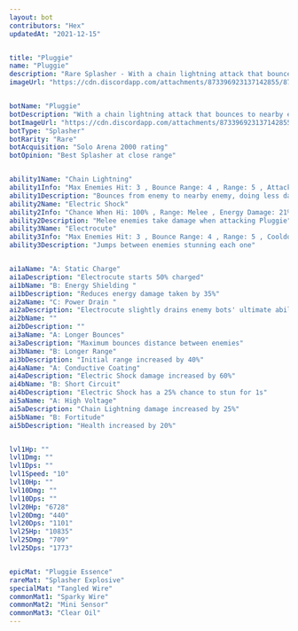 ```yaml
---
layout: bot
contributors: "Hex"
updatedAt: "2021-12-15"


title: "Pluggie"
name: "Pluggie"
description: "Rare Splasher - With a chain lightning attack that bounces to nearby enemies, Pluggie is amped for battle"
imageUrl: "https://cdn.discordapp.com/attachments/873396923137142855/873396927117557771/pluggie.png"


botName: "Pluggie"
botDescription: "With a chain lightning attack that bounces to nearby enemies, Pluggie is amped for battle"
botImageUrl: "https://cdn.discordapp.com/attachments/873396923137142855/873396927117557771/pluggie.png"
botType: "Splasher"
botRarity: "Rare"
botAcquisition: "Solo Arena 2000 rating"
botOpinion: "Best Splasher at close range"


ability1Name: "Chain Lightning"
ability1Info: "Max Enemies Hit: 3 , Bounce Range: 4 , Range: 5 , Attack Speed: 1.1s , Energy Damage: 75% - 125%"
ability1Description: "Bounces from enemy to nearby enemy, doing less damage each jump"
ability2Name: "Electric Shock"
ability2Info: "Chance When Hi: 100% , Range: Melee , Energy Damage: 21%"
ability2Description: "Melee enemies take damage when attacking Pluggie"
ability3Name: "Electrocute"
ability3Info: "Max Enemies Hit: 3 , Bounce Range: 4 , Range: 5 , Cooldown: 9s , Energy Damage: 125% - 208% , Stun Duration: 1s"
ability3Description: "Jumps between enemies stunning each one"


ai1aName: "A: Static Charge"
ai1aDescription: "Electrocute starts 50% charged"
ai1bName: "B: Energy Shielding "
ai1bDescription: "Reduces energy damage taken by 35%"
ai2aName: "C: Power Drain "
ai2aDescription: "Electrocute slightly drains enemy bots' ultimate abilities"
ai2bName: ""
ai2bDescription: ""
ai3aName: "A: Longer Bounces"
ai3aDescription: "Maximum bounces distance between enemies"
ai3bName: "B: Longer Range"
ai3bDescription: "Initial range increased by 40%"
ai4aName: "A: Conductive Coating"
ai4aDescription: "Electric Shock damage increased by 60%"
ai4bName: "B: Short Circuit"
ai4bDescription: "Electric Shock has a 25% chance to stun for 1s"
ai5aName: "A: High Voltage"
ai5aDescription: "Chain Lightning damage increased by 25%"
ai5bName: "B: Fortitude"
ai5bDescription: "Health increased by 20%"


lvl1Hp: ""
lvl1Dmg: ""
lvl1Dps: ""
lvl1Speed: "10"
lvl10Hp: ""
lvl10Dmg: ""
lvl10Dps: ""
lvl20Hp: "6728"
lvl20Dmg: "440"
lvl20Dps: "1101"
lvl25Hp: "10835"
lvl25Dmg: "709"
lvl25Dps: "1773"


epicMat: "Pluggie Essence"
rareMat: "Splasher Explosive"
specialMat: "Tangled Wire"
commonMat1: "Sparky Wire"
commonMat2: "Mini Sensor"
commonMat3: "Clear Oil"
---
```

